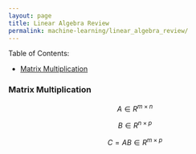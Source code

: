 ```yaml
---
layout: page
title: Linear Algebra Review
permalink: machine-learning/linear_algebra_review/
---
```


Table of Contents:

- [Matrix Multiplication](#matrixmultiplication)



<a name='matrixmultiplication'></a>
### Matrix Multiplication

$$
A \in R^{m\times n}
$$

$$
B \in R^{n\times p}
$$

$$
C=AB\in R^{m\times p}
$$



